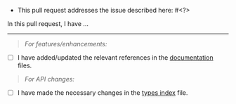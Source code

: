 
<!--
Thank you for contributing!

Step 1: Before submitting a pull request that introduces a new functionality or fixes a bug,
please open an issue where we could discuss the suggestion, problem - and potential ways to fix.
-->

- This pull request addresses the issue described here: #<?>

<!--
Step 2: Provide an overview of how your fix / enhancement works.
If possible, provide screenshots of the before and after states (even for simple command line options - show the terminal).
-->

In this pull request, I have …

<!--
Step 3: Please review the checklist below.
-->

---


> _For features/enhancements:_
 - [ ] I have added/updated the relevant references in the [documentation](https://github.com/wix/Detox/tree/master/docs) files.

> _For API changes:_
 - [ ] I have made the necessary changes in the [types index](https://github.com/wix/Detox/blob/master/detox/index.d.ts) file.

